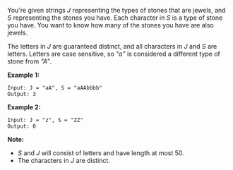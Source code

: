 You're given strings *J* representing the types of stones that are jewels, and *S* representing the stones you have.  Each character in *S* is a type of stone you have. You want to know how many of the stones you have are also jewels.

The letters in *J* are guaranteed distinct, and all characters in *J* and *S* are letters. Letters are case sensitive, so *"a"* is considered a different type of stone from *"A"*.

**Example 1:**
```
Input: J = "aA", S = "aAAbbbb"
Output: 3
```
**Example 2:**
```
Input: J = "z", S = "ZZ"
Output: 0
```
**Note:**
* *S* and *J* will consist of letters and have length at most 50.
* The characters in *J* are distinct.